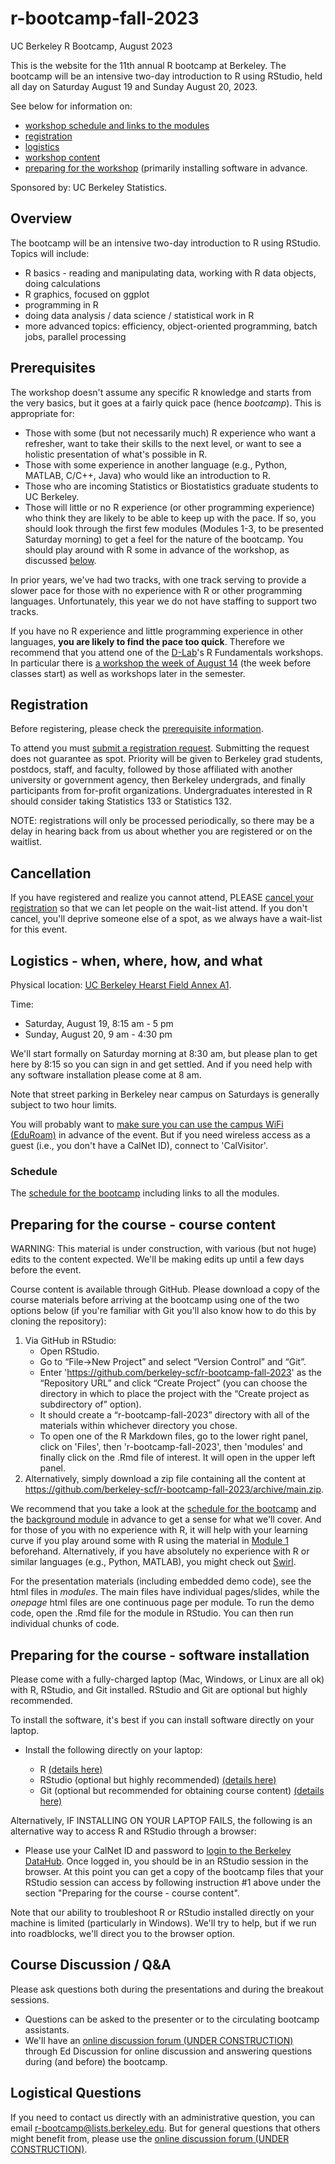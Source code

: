# r-bootcamp-fall-2023
UC Berkeley R Bootcamp, August 2023

This is the website for the 11th annual R bootcamp at Berkeley. The bootcamp will be an intensive two-day introduction to R using RStudio, held all day on Saturday August 19 and Sunday August 20, 2023.

See below for information on:
  - [workshop schedule and links to the modules](schedule)
  - [registration](#registration)
  - [logistics](#logistics---when-where-and-how)
  - [workshop content](#preparing-for-the-course---course-content)
  - [preparing for the workshop](#preparing-for-the-course---software-installation) (primarily installing software in advance.

Sponsored by: UC Berkeley Statistics.

## Overview
The bootcamp will be an intensive two-day introduction to R using RStudio. Topics will include:

 * R basics - reading and manipulating data, working with R data objects, doing calculations
 * R graphics, focused on ggplot
 * programming in R
 * doing data analysis / data science / statistical work in R
 * more advanced topics: efficiency, object-oriented programming, batch jobs, parallel processing

## Prerequisites

The workshop doesn't assume any specific R knowledge and starts from the very basics, but it goes at a fairly quick pace (hence *bootcamp*). This is appropriate for:

 - Those with some (but not necessarily much) R experience who want a refresher, want to take their skills to the next level, or want to see a holistic presentation of what's possible in R.
 - Those with some experience in another language (e.g., Python, MATLAB, C/C++, Java) who would like an introduction to R.
 - Those who are incoming Statistics or Biostatistics graduate students to UC Berkeley.
 - Those will little or no R experience (or other programming experience) who think they are likely to be able to keep up with the pace. If so, you should look through the first few modules (Modules 1-3, to be presented Saturday morning) to get a feel for the nature of the bootcamp. You should play around with R some in advance of the workshop, as discussed [below](#preparing-for-the-course---course-content).

In prior years, we've had two tracks, with one track serving to provide a slower pace for those with no experience with R or other programming languages. Unfortunately, this year we do not have staffing to support two tracks.

If you have no R experience and little programming experience in other languages, **you are likely to find the pace too quick**. Therefore we recommend that you attend one of the [D-Lab](https://dlab.berkeley.edu)'s R Fundamentals workshops. In particular there is [a workshop the week of August 14](https://dlab.berkeley.edu/events/r-fundamentals-parts-1-4/2023-08-14) (the week before classes start) as well as workshops later in the semester. 

## Registration

Before registering, please check the [prerequisite information](#prerequisites).

To attend you must [submit a registration request](https://forms.gle/fMSvVAJ4LmBFHhbU6). Submitting the request does not guarantee as spot. Priority will be given to Berkeley grad students, postdocs, staff, and faculty, followed by those affiliated with another university or government agency, then Berkeley undergrads, and finally participants from for-profit organizations. Undergraduates interested in R should consider taking Statistics 133 or Statistics 132. 

NOTE: registrations will only be processed periodically, so there may be a delay in hearing back from us about whether you are registered or on the waitlist.

## Cancellation

If you have registered and realize you cannot attend, PLEASE [cancel your registration](https://forms.gle/g8SsCZJxbHieq3Qo6) so that we can let people on the wait-list attend. If you don't cancel, you'll deprive someone else of a spot, as we always have a wait-list for this event.

## Logistics - when, where, how, and what

Physical location: [UC Berkeley Hearst Field Annex A1](https://www.google.com/maps/place/Hearst+Field+Annex/@37.8692322,-122.2601398,17z/data=!4m6!3m5!1s0x80857c2f7cd6289f:0xfc4e25302c88d300!8m2!3d37.8692322!4d-122.2575595!16s%2Fg%2F11cs01jsqr?entry=ttu). 

Time: 
  - Saturday, August 19, 8:15 am - 5 pm
  - Sunday, August 20, 9 am - 4:30 pm

We'll start formally on Saturday morning at 8:30 am, but please plan to get here by 8:15 so you can sign in and get settled. And if you need help with any software installation please come at 8 am.

Note that street parking in Berkeley near campus on Saturdays is generally subject to two hour limits.

You will probably want to [make sure you can use the campus WiFi (EduRoam)](https://berkeley.service-now.com/kb_view.do?sysparm_article=KB0013807) in advance of the event. But if you need wireless access as a guest (i.e., you don't have a CalNet ID), connect to 'CalVisitor'.

### Schedule

The [schedule for the bootcamp](schedule) including links to all the modules.


## Preparing for the course - course content

WARNING: This material is under construction, with various (but not huge) edits to the content expected. We'll be making edits up until a few days before the event.

Course content is available through GitHub. Please download a copy of the course materials before arriving at the bootcamp using one of the two options below (if you're familiar with Git you'll also know how to do this by cloning the repository):

 1. Via GitHub in RStudio:
    - Open RStudio. 
    - Go to “File→New Project” and select “Version Control” and “Git”. 
    - Enter 'https://github.com/berkeley-scf/r-bootcamp-fall-2023' as the “Repository URL” and click “Create Project” (you can choose the directory in which to place the project with the “Create project as subdirectory of” option). 
    - It should create a “r-bootcamp-fall-2023” directory with all of the materials within whichever directory you chose. 
    - To open one of the R Markdown files, go to the lower right panel, click on 'Files', then 'r-bootcamp-fall-2023', then 'modules' and finally click on the .Rmd file of interest. It will open in the upper left panel.
  2. Alternatively, simply download a zip file containing all the content at https://github.com/berkeley-scf/r-bootcamp-fall-2023/archive/main.zip.

We recommend that you take a look at the [schedule for the bootcamp](schedule) and the [background module](modules/module0_induction) in advance to get a sense for what we'll cover. And for those of you with no experience with R, it will help with your learning curve if you play around some with R using the material in [Module 1](modules/module1_basics) beforehand. Alternatively, if you have absolutely no experience with R or similar languages (e.g., Python, MATLAB), you might check out [Swirl](https://swirlstats.com).

For the presentation materials (including embedded demo code), see the html files in *modules*. The main files have individual pages/slides, while the *_onepage_* html files are one continuous page per module. To run the demo code, open the .Rmd file for the module in RStudio. You can then run individual chunks of code.

## Preparing for the course - software installation

Please come with a fully-charged laptop (Mac, Windows, or Linux are all ok) with R, RStudio, and Git installed. RStudio and Git are optional but highly recommended. 

To install the software, it's best if you can install software directly on your laptop.

  - Install the following directly on your laptop:
  
      - R [(details here)](install/RandRStudioInstall)
      - RStudio (optional but highly recommended) [(details here)](install/RandRStudioInstall)
      - Git (optional but recommended for obtaining course content) [(details here)](install/gitInstall)

Alternatively, IF INSTALLING ON YOUR LAPTOP FAILS, the following is an alternative way to access R and RStudio through a browser:

  - Please use your CalNet ID and password to [login to the Berkeley DataHub](https://r.datahub.berkeley.edu). Once logged in, you should be in an RStudio session in the browser. At this point you can get a copy of the bootcamp files that your RStudio session can access by following instruction #1 above under the section "Preparing for the course - course content".

Note that our ability to troubleshoot R or RStudio installed directly on your machine is limited (particularly in Windows). We'll try to help, but if we run into roadblocks, we'll direct you to the browser option.

## Course Discussion / Q&A

Please ask questions both during the presentations and during the breakout sessions. 

- Questions can be asked to the presenter or to the circulating bootcamp assistants.
- We'll have an [online discussion forum (UNDER CONSTRUCTION)](https://edstem.org/us/courses/XYZ) through Ed Discussion for online discussion and answering questions during (and before) the bootcamp. 

## Logistical Questions

If you need to contact us directly with an administrative question, you can email r-bootcamp@lists.berkeley.edu. But for general questions that others might benefit from, please use the [online discussion forum (UNDER CONSTRUCTION)](https://edstem.org/us/courses/XYZ).
